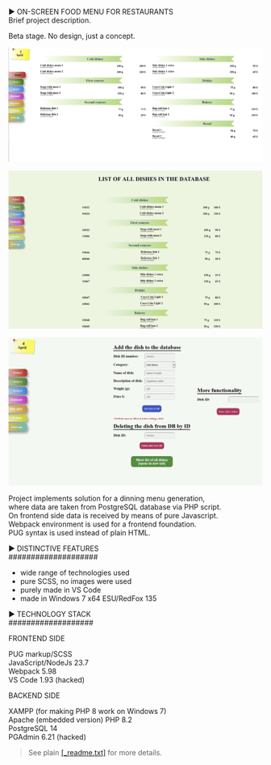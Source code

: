 ► ON-SCREEN FOOD MENU FOR RESTAURANTS  
Brief project description.

Beta stage. No design, just a concept.

![Food menu](src/assets/food-menu.png)

![Food menu](src/assets/list.png)

![Food menu](src/assets/admin.png)

Project implements solution for a dinning menu generation,  
where data are taken from PostgreSQL database via PHP script.  
On frontend side data is received by means of pure Javascript.  
Webpack environment is used for a frontend foundation.  
PUG syntax is used instead of plain HTML.

► DISTINCTIVE FEATURES  
####################

* wide range of technologies used
* pure SCSS, no images were used
* purely made in VS Code
* made in Windows 7 x64 ESU/RedFox 135

► TECHNOLOGY STACK  
###################

FRONTEND SIDE  

PUG markup/SCSS  
JavaScript/NodeJs 23.7  
Webpack 5.98  
VS Code 1.93 (hacked)

BACKEND SIDE  

XAMPP (for making PHP 8 work on Windows 7)  
Apache (embedded version)
PHP 8.2  
PostgreSQL 14  
PGAdmin 6.21 (hacked)

> See plain [[_readme.txt]](\_readme.txt) for more details.
